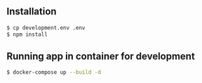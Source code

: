 ## Installation

```bash
$ cp development.env .env
$ npm install
```

## Running app in container for development

```bash
$ docker-compose up --build -d   
```
